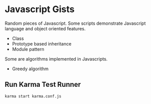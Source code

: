 # Javascript Gists
Random pieces of Javascript. Some scripts demonstrate Javascript language and object oriented features. 
* Class
* Prototype based inheritance
* Module pattern

Some are algorithms implemented in Javascripts.
* Greedy algorithm

## Run Karma Test Runner
`karma start karma.conf.js`